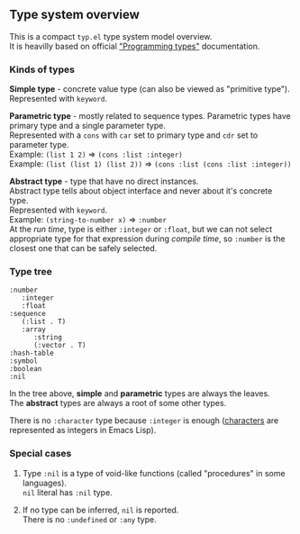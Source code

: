 ## Type system overview

This is a compact `typ.el` type system model overview.  
It is heavilly based on official ["Programming types"](https://www.gnu.org/software/emacs/manual/html_node/elisp/Programming-Types.html#Programming-Types) documentation.

### Kinds of types

**Simple type** - concrete value type (can also be viewed as "primitive type").  
Represented with `keyword`.

**Parametric type** - mostly related to sequence types.
Parametric types have primary type and a single parameter type.  
Represented with a `cons` with `car` set to primary type and `cdr`
set to parameter type.  
Example: `(list 1 2)` => `(cons :list :integer)`  
Example: `(list (list 1) (list 2))` => `(cons :list (cons :list :integer))`  

**Abstract type** - type that have no direct instances.  
Abstract type tells about object interface and never about it's concrete type.  
Represented with `keyword`.  
Example: `(string-to-number x)` => `:number`  
At the *run time*, type is either `:integer` or `:float`, but we can not
select appropriate type for that expression during *compile time*,
so `:number` is the closest one that can be safely selected.

### Type tree

```elisp
:number
   :integer
   :float
:sequence
   (:list . T)
   :array
      :string
      (:vector . T)
:hash-table
:symbol
:boolean
:nil
```

In the tree above, **simple** and **parametric** types are always the leaves.  
The **abstract** types are always a root of some other types.

There is no `:character` type because `:integer` is enough ([characters](https://www.gnu.org/software/emacs/manual/html_node/elisp/Character-Type.html#Character-Type) are
represented as integers in Emacs Lisp).

### Special cases

1. Type `:nil` is a type of void-like functions (called "procedures" in some languages).  
   `nil` literal has `:nil` type.
   
2. If no type can be inferred, `nil` is reported.  
   There is no `:undefined` or `:any` type.

